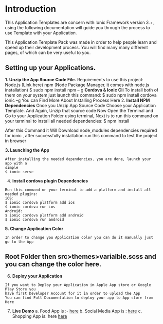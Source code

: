 # Introduction

This Application Templates are concern with Ionic Framework version 3.+, using the following
documentation will guide you through the process to use Template with your Application.

This Application Template Pack was made in order to help people learn and speed up their
development process. You will find many many different pages, of which can be very useful to
you.

## Setting up your Applications.

**1. Unzip the App Source Code File.**
    Requirements to use this project:
    Node.js (Link here)
    npm (Node Package Manager, it comes with node.js installation)
    $ sudo npm install npm – g
    **Cordova & Ionic Cli**
    To install both of them on your system just launch this command:
    $ sudo npm install cordova ionic –g
    You can Find More About Installing Process Here
2. **Install NPM Dependencies**
    Once you Unzip App Source Code Choose your Application Template. And Again, Unzip
that source code Now Open the Terminal and Go to your Application Folder using terminal,
Next is to run this command on your terminal to install all needed dependencies:
    $ npm install

After this Command it Will Download node_modules dependencies required for ionic ,
after successfully installation run this command to test the project in browser


**3. Launching the App**

```
After installing the needed dependencies, you are done, launch your app with a
simple
$ ionic serve
```
4. **Install cordova plugin Dependencies**

```
Run this command on your terminal to add a platform and install all needed plugins:
iOS:
$ ionic cordova platform add ios
$ ionic cordova run ios
Android:
$ ionic cordova platform add android
$ ionic cordova run android
```
**5. Change Application Color**

```
In order to change you Application color you can do it manually just go to the App
```
## Root Folder then src>themes>varialble.scss and you can change the color here.

6. **Deploy your Application**

```
If you want to Deploy your Application in Apple App store or Google Play Store you
have first Developer Account for it in order to upload the App
You can find Full Documentation to deploy your app to App store from Here
```

7. **Live Demo**
    a. Food App is :-  <a href="https://play.google.com/store/apps/details?id=io.food.app" target="_blank">here</a>
    b. Social Media App is : <a href="https://play.google.com/store/apps/details?id=io.social.app" target="_blank">here</a>
    c. Shopping App is: here <a href="https://play.google.com/store/apps/details?id=io.shoppingApp.app" target="_blank">here</a>


